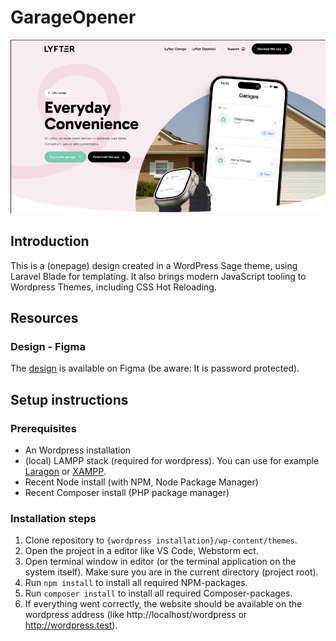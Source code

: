 # GarageOpener

![Design Hero section](./screenshot.png)

## Introduction
This is a (onepage) design created in a WordPress Sage theme,
using Laravel Blade for templating. It also brings modern JavaScript tooling to Wordpress Themes, including CSS Hot Reloading.

## Resources

### Design - Figma

The [design](https://www.figma.com/design/FBjy99LdXoHJWKaXGW4gwg/Lyfter-garage-opener?node-id=815-75&t=RBHDnnBim8XXls5Q-0) is available on Figma (be aware: It is password protected).

## Setup instructions

### Prerequisites

* An Wordpress installation
* (local) LAMPP stack (required for wordpress). You can use for example [Laragon](https://laragon.org/) or [XAMPP](https://www.apachefriends.org/).
* Recent Node install (with NPM, Node Package Manager)
* Recent Composer install (PHP package manager)

### Installation steps

1. Clone repository to `{wordpress installation}/wp-content/themes`.
2. Open the project in a editor like VS Code, Webstorm ect.
3. Open terminal window in editor (or the terminal application on the system itself). Make sure you are in the current directory (project root).
4. Run `npm install` to install all required NPM-packages.
5. Run `composer install` to install all required Composer-packages.
6. If everything went correctly, the website should be available on the wordpress address (like http://localhost/wordpress or http://wordpress.test).
